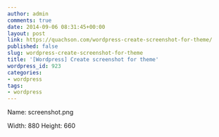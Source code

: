 ```yaml
---
author: admin
comments: true
date: 2014-09-06 08:31:45+00:00
layout: post
link: https://quachson.com/wordpress-create-screenshot-for-theme/
published: false
slug: wordpress-create-screenshot-for-theme
title: '[Wordpress] Create screenshot for theme'
wordpress_id: 923
categories:
- wordpress
tags:
- wordpress
---
```


Name: screenshot.png

Width: 880 Height: 660
